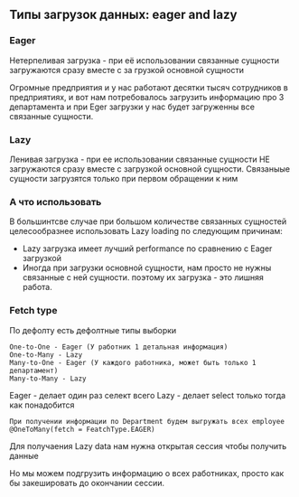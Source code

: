 ## Типы загрузок данных: eager and lazy

### Eager
Нетерпеливая загрузка - при её использовании связанные сущности загружаются сразу вместе с за
грузкой основной сущности

Огромные предприятия и у нас работают десятки тысяч сотрудников в предприятиях,
и вот нам потребовалось загрузить информацию про 3 департамента и при Eger загрузки у нас
будет загруженны все связанные сущности.

### Lazy
Ленивая загрузка - при ее использовании связанные сущности НЕ загружаются сразу вместе с 
загрузкой основной сущности. Связаныые сущности загрузятся только при первом обращении к ним

### А что использовать
В большинтсве случае при большом количестве связанных сущностей целесообразнее 
использовать Lazy loading по следующим причинам:
- Lazy загрузка имеет лучший performance по сравнению с Eager загрузкой
- Иногда при загрузки основной сущности, нам просто не нужны связанные с ней сущности.
поэтому их загрузка - это лишняя работа.

### Fetch type
По дефолту есть дефолтные типы выборки
```
One-to-One - Eager (У работник 1 детальная информация)
One-to-Many - Lazy 
Many-to-One - Eager (У каждого работника, может быть только 1 департамент)
Many-to-Many - Lazy
```

Eager - делает один раз селект всего
Lazy - делает select только тогда как понадобится

```
При получении информации по Department будем выгружать всех employee
@OneToMany(fetch = FeatchType.EAGER)
```

Для получаения Lazy data нам нужна открытая сессия чтобы получить данные

Но мы можем подгрузить информацию о всех работниках, просто как бы закешировать до окончании сессии.